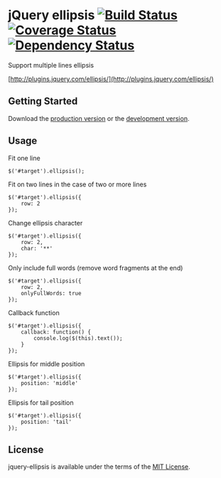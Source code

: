 # jQuery ellipsis [![Build Status](https://travis-ci.org/STAR-ZERO/jquery-ellipsis.png?branch=master)](https://travis-ci.org/STAR-ZERO/jquery-ellipsis) [![Coverage Status](https://coveralls.io/repos/STAR-ZERO/jquery-ellipsis/badge.png?branch=master)](https://coveralls.io/r/STAR-ZERO/jquery-ellipsis?branch=master) [![Dependency Status](https://gemnasium.com/STAR-ZERO/jquery-ellipsis.png)](https://gemnasium.com/STAR-ZERO/jquery-ellipsis)

Support multiple lines ellipsis

[http://plugins.jquery.com/ellipsis/](http://plugins.jquery.com/ellipsis/)

## Getting Started
Download the [production version][min] or the [development version][max].

[min]: https://raw.github.com/STAR-ZERO/jquery-ellipsis/master/dist/jquery.ellipsis.min.js
[max]: https://raw.github.com/STAR-ZERO/jquery-ellipsis/master/dist/jquery.ellipsis.js


## Usage

Fit one line

```
$('#target').ellipsis();
```

Fit on two lines in the case of two or more lines

```
$('#target').ellipsis({
    row: 2
});
```

Change ellipsis character

```
$('#target').ellipsis({
    row: 2,
    char: '**'
});
```

Only include full words (remove word fragments at the end)

```
$('#target').ellipsis({
    row: 2,
    onlyFullWords: true
});
```

Callback function

```
$('#target').ellipsis({
    callback: function() {
        console.log($(this).text());
    }
});
```

Ellipsis for middle position

```
$('#target').ellipsis({
    position: 'middle'
});
```

Ellipsis for tail position

```
$('#target').ellipsis({
    position: 'tail'
});
```

## License
jquery-ellipsis is available under the terms of the [MIT License](https://github.com/STAR-ZERO/jquery-ellipsis/blob/master/LICENSE-MIT).

